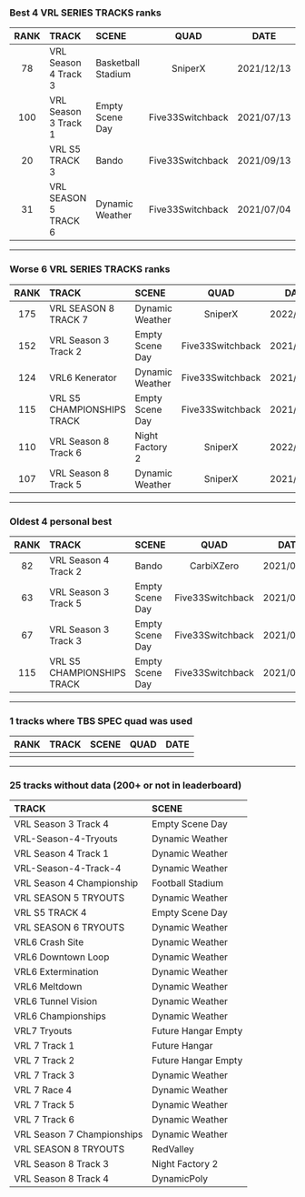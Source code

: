 ### Best 4 VRL SERIES TRACKS ranks
|RANK|TRACK|SCENE|QUAD|DATE|
|:---:|:---|:---|:---:|:---:|
|78|VRL Season 4 Track 3|Basketball Stadium|SniperX|2021/12/13|
|100|VRL Season 3 Track 1|Empty Scene Day|Five33Switchback|2021/07/13|
|20|VRL S5 TRACK 3|Bando|Five33Switchback|2021/09/13|
|31|VRL SEASON 5 TRACK 6|Dynamic Weather|Five33Switchback|2021/07/04|
---
### Worse 6 VRL SERIES TRACKS ranks
|RANK|TRACK|SCENE|QUAD|DATE|
|:---:|:---|:---|:---:|:---:|
|175|VRL SEASON 8 TRACK 7|Dynamic Weather|SniperX|2022/02/01|
|152|VRL Season 3 Track 2|Empty Scene Day|Five33Switchback|2021/07/14|
|124|VRL6 Kenerator|Dynamic Weather|Five33Switchback|2021/09/30|
|115|VRL S5 CHAMPIONSHIPS TRACK|Empty Scene Day|Five33Switchback|2021/04/22|
|110|VRL Season 8 Track 6|Night Factory 2|SniperX|2022/01/02|
|107|VRL Season 8 Track 5|Dynamic Weather|SniperX|2021/12/17|
---
### Oldest 4 personal best
|RANK|TRACK|SCENE|QUAD|DATE|
|:---:|:---|:---|:---:|:---:|
|82|VRL Season 4 Track 2|Bando|CarbiXZero|2021/01/24|
|63|VRL Season 3 Track 5|Empty Scene Day|Five33Switchback|2021/03/20|
|67|VRL Season 3 Track 3|Empty Scene Day|Five33Switchback|2021/04/02|
|115|VRL S5 CHAMPIONSHIPS TRACK|Empty Scene Day|Five33Switchback|2021/04/22|
---
### 1 tracks where TBS SPEC quad was used
|RANK|TRACK|SCENE|QUAD|DATE|
|:---:|:---|:---|:---:|:---:|
||||||
---
### 25 tracks without data (200+ or not in leaderboard)
|TRACK|SCENE|
|:---|:---|
|VRL Season 3 Track 4|Empty Scene Day|
|VRL-Season-4-Tryouts|Dynamic Weather|
|VRL Season 4 Track 1|Dynamic Weather|
|VRL-Season-4-Track-4|Dynamic Weather|
|VRL Season 4 Championship|Football Stadium|
|VRL SEASON 5 TRYOUTS|Dynamic Weather|
|VRL S5 TRACK 4|Empty Scene Day|
|VRL SEASON 6 TRYOUTS|Dynamic Weather|
|VRL6 Crash Site|Dynamic Weather|
|VRL6 Downtown Loop|Dynamic Weather|
|VRL6 Extermination|Dynamic Weather|
|VRL6 Meltdown|Dynamic Weather|
|VRL6 Tunnel Vision|Dynamic Weather|
|VRL6 Championships|Dynamic Weather|
|VRL7 Tryouts|Future Hangar Empty|
|VRL 7 Track 1|Future Hangar|
|VRL 7 Track 2|Future Hangar Empty|
|VRL 7 Track 3|Dynamic Weather|
|VRL 7 Race 4|Dynamic Weather|
|VRL 7 Track 5|Dynamic Weather|
|VRL 7 Track 6|Dynamic Weather|
|VRL Season 7 Championships|Dynamic Weather|
|VRL SEASON 8 TRYOUTS|RedValley|
|VRL Season 8 Track 3|Night Factory 2|
|VRL Season 8 Track 4|DynamicPoly|
